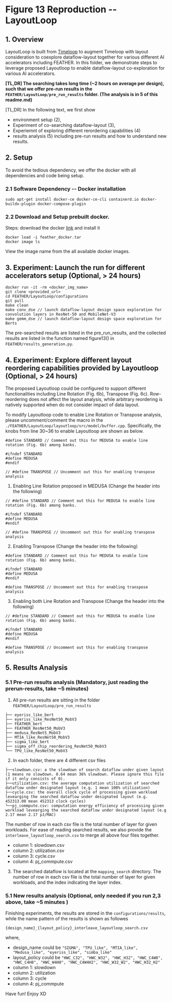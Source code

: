 # Figure 13 Reproduction -- LayoutLoop

## 1. Overview
LayoutLoop is built from [Timeloop](https://parashar.org/ispass19.pdf) to augment Timeloop with layout consideration to coexplore dataflow-layout together for various different AI accelerators including FEATHER.
In this folder, we demonstrate steps to leverage proposed Layoutloop to enable dataflow-layout co-exploration for various AI accelerators.

**[TL,DR] The searching takes long time (~2 hours on average per design), such that we offer pre-run results in the `FEATHER/LayoutLoop/pre_run_results` folder. (The analysis is in 5 of this readme.md)**

[TL,DR] In the following text, we first show 
- environment setup (2),
- Experiment of co-searching dataflow-layout (3), 
- Experiemnt of exploring different rerordering capabilities (4) 
- results analysis (5) including pre-run results and how to understand new results.

## 2. Setup
To avoid the tedious dependency, we offer the docker with all dependencies and code being setup.

### 2.1 Software Dependency -- Docker installation
```
sudo apt-get install docker-ce docker-ce-cli containerd.io docker-buildx-plugin docker-compose-plugin
```
### 2.2 Download and Setup prebuilt docker.
Steps: download the docker [link](https://drive.google.com/file/d/1-BdCdKI00gXY8GKtNpwHVtn4b-r_vNCC/view?usp=sharing) and install it
```
docker load -i feather_docker.tar 
docker image ls
```
View the image name from the all available docker images.


## 3. Experiment: Launch the run for different accelerators setup (Optional, > 24 hours)

```
docker run -it -rm <docker_img_name>
git clone <provided_url>
cd FEATHER/LayoutLoop/configurations
git pull
make clean
make conv_dse // launch dataflow-layout design space exploration for convolution layers in ResNet-50 and MobileNet-V3
make gemm_dse // launch dataflow-layout design space exploration for Berts
```

The pre-searched results are listed in the pre_run_results, and the collected results are listed in the function named figure13() in `FEATHER/results_generation.py`.

## 4. Experiment: Explore different layout reordering capabilities provided by Layoutloop (Optional, > 24 hours)
The proposed Layoutloop could be configured to support different functionalities including Line Rotation (Fig. 6b), Transpose (Fig. 6c). Row-reordering does not affect the layout analysis, while arbitrary reordering is natively supported when do not consider impact of data layout. 

To modify Layoutloop code to enable Line Rotation or Transpose analysis, please uncomment/comment the macro in the `./FEATHER/LayoutLoop/layoutloop/src/model/buffer.cpp`. Specifically, the knobs from line 30~36 to enable Layoutloop are shown as below.
```
#define STANDARD // Comment out this for MEDUSA to enable line rotation (Fig. 6b) among banks.

#ifndef STANDARD
#define MEDUSA
#endif

// #define TRANSPOSE // Uncomment out this for enabling transpose analysis
```
1. Enabling Line Rotation proposed in MEDUSA (Change the header into the following)
```
// #define STANDARD // Comment out this for MEDUSA to enable line rotation (Fig. 6b) among banks.

#ifndef STANDARD
#define MEDUSA
#endif

// #define TRANSPOSE // Uncomment out this for enabling transpose analysis
```
2. Enabling Transpose (Change the header into the following)
```
#define STANDARD // Comment out this for MEDUSA to enable line rotation (Fig. 6b) among banks.

#ifndef STANDARD
#define MEDUSA
#endif

#define TRANSPOSE // Uncomment out this for enabling transpose analysis
```
3. Enabling both Line Rotation and Transpose (Change the header into the following)
```
// #define STANDARD // Comment out this for MEDUSA to enable line rotation (Fig. 6b) among banks.

#ifndef STANDARD
#define MEDUSA
#endif

#define TRANSPOSE // Uncomment out this for enabling transpose analysis
```

## 5. Results Analysis
### 5.1 Pre-run results analysis (Mandatory, just reading the prerun-results, take ~5 minutes)
1. All pre-run results are sitting in the folder `FEATHER/LayoutLoop/pre_run_results`
```
├── eyeriss_like_bert
├── eyeriss_like_ResNet50_MobV3
├── FEATHER_bert
├── FEATHER_ResNet50_MobV3
├── medusa_ResNet5_MobV3
├── MTIA_like_ResNet50_MobV3
├── sigma_like_bert
├── sigma_off_chip_reordering_ResNet50_MobV3
└── TPU_like_ResNet50_MobV3
```

2. In each folder, there are 4 different csv files 
```
├──slowdown.csv: a the slowdown of search dataflow under given layout (1 means no slowdown. 0.64 mean 36% slowdown. Please ignore this file if it only consists of 0).
├──utilization.csv: the average computation utilization of searched dataflow under designated layout (e.g. 1 mean 100% utilization)
├──cycle.csv: the overall clock cycle of processing given workload levearging the searched dataflow under designated layout (e.g. 452313.00 mean 452313 clock cycles)
└──pj_commpute.csv: computation energy efficiency of processing given workload levearging the searched dataflow under designated layout (e.g 2.17 mean 2.17 pJ/MAC)
```
The number of row in each csv file is the total number of layer for given workloads. For ease of reading searched results, we also provide the `interleave_layoutloop_search.csv` to merge all above four files together.
- column 1: slowdown.csv
- column 2: utilization.csv
- column 3: cycle.csv
- column 4: pj_commpute.csv

3. The searched dataflow is located at the `mapping_search` directory. 
The number of row in each csv file is the total number of layer for given workloads, and the index indicating the layer index. 

### 5.1 New results analysis (Optional, only needed if you run 2,3 above, take ~5 minutes  )
Finishing experiments, the results are stored in the `configurations/results`, while the name pattern of the results is shown as followes
```
{design_name}_{layout_policy}_interleave_layoutloop_search.csv
```
where, 
- design_name could be `"SIGMA", "TPU_like", "MTIA_like", "Medusa_like", "eyeriss_like", "simba_like"`
- layout_policy could be `"HWC_C32", "HWC_W32", "HWC_H32", "HWC_C4W8", "HWC_C4H8", "HWC_W4H8", "HWC_C4W4H2", "HWC_W32_W2", "HWC_H32_H2"`
- column 1: slowdown
- column 2: utilization
- column 3: cycle
- column 4: pj_commpute


Have fun! Enjoy XD
